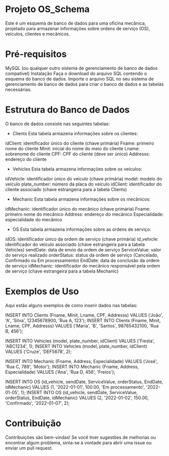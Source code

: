 # Projeto OS_Schema

Este é um esquema de banco de dados para uma oficina mecânica, projetado para armazenar informações sobre ordens de serviço (OS), veículos, clientes e mecânicos.

# Pré-requisitos
MySQL (ou qualquer outro sistema de gerenciamento de banco de dados compatível)
Instalação
Faça o download do arquivo SQL contendo o esquema do banco de dados.
Importe o arquivo SQL no seu sistema de gerenciamento de banco de dados para criar o banco de dados e as tabelas necessárias.
# Estrutura do Banco de Dados
O banco de dados consiste nas seguintes tabelas:

- Clients
Esta tabela armazena informações sobre os clientes:

idClient: identificador único do cliente (chave primária)
Fname: primeiro nome do cliente
Minit: inicial do nome do meio do cliente
Lname: sobrenome do cliente
CPF: CPF do cliente (deve ser único)
Addresss: endereço do cliente
- Vehicles
Esta tabela armazena informações sobre os veículos:

idVehicle: identificador único do veículo (chave primária)
model: modelo do veículo
plate_number: número da placa do veículo
idClient: identificador do cliente associado (chave estrangeira para a tabela Clients)
- Mechanic
Esta tabela armazena informações sobre os mecânicos:

idMechanic: identificador único do mecânico (chave primária)
Fname: primeiro nome do mecânico
Address: endereço do mecânico
Especialidade: especialidade do mecânico
- OS
Esta tabela armazena informações sobre as ordens de serviço:

idOS: identificador único da ordem de serviço (chave primária)
id_vehicle: identificador do veículo associado (chave estrangeira para a tabela Vehicles)
sendDate: data de envio da ordem de serviço
ServiceValue: valor do serviço realizado
orderStatus: status da ordem de serviço (Cancelado, Confirmado ou Em processamento)
EndDate: data de conclusão da ordem de serviço
idMechanic: identificador do mecânico responsável pela ordem de serviço (chave estrangeira para a tabela Mechanic)
# Exemplos de Uso
Aqui estão alguns exemplos de como inserir dados nas tabelas:

INSERT INTO Clients (Fname, Minit, Lname, CPF, Addresss) VALUES ('João', 'A', 'Silva', 12345678900, 'Rua A, 123');
INSERT INTO Clients (Fname, Minit, Lname, CPF, Addresss) VALUES ('Maria', 'B', 'Santos', 98765432100, 'Rua B, 456');

INSERT INTO Vehicles (model, plate_number, idClient) VALUES ('Fiesta', 'ABC1234', 1);
INSERT INTO Vehicles (model, plate_number, idClient) VALUES ('Cruze', 'DEF5678', 2);

INSERT INTO Mechanic (Fname, Address, Especialidade) VALUES ('José', 'Rua C, 789', 'Motor');
INSERT INTO Mechanic (Fname, Address, Especialidade) VALUES ('Ana', 'Rua D, 456', 'Freios');

INSERT INTO OS (id_vehicle, sendDate, ServiceValue, orderStatus, EndDate, idMechanic) VALUES (1, '2022-01-01', 100.00, 'Em processamento', '2022-01-05', 1);
INSERT INTO OS (id_vehicle, sendDate, ServiceValue, orderStatus, EndDate, idMechanic) VALUES (2, '2022-01-02', 150.00, 'Confirmado', '2022-01-07', 2);

# Contribuição
Contribuições são bem-vindas! Se você tiver sugestões de melhorias ou encontrar algum problema, sinta-se à vontade para abrir uma issue ou enviar um pull request.
